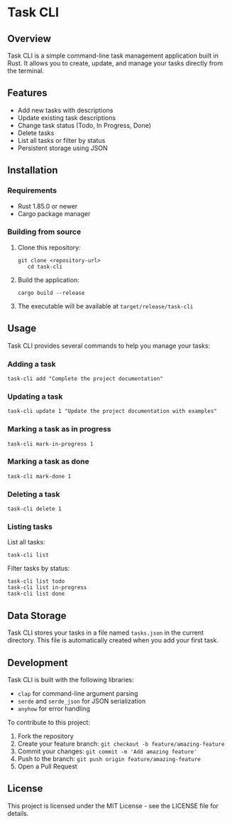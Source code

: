 # Task CLI

## Overview

Task CLI is a simple command-line task management application built in Rust. It
allows you to create, update, and manage your tasks directly from the terminal.

## Features

- Add new tasks with descriptions
- Update existing task descriptions
- Change task status (Todo, In Progress, Done)
- Delete tasks
- List all tasks or filter by status
- Persistent storage using JSON

## Installation

### Requirements

- Rust 1.85.0 or newer
- Cargo package manager

### Building from source

1. Clone this repository:
    ```
    git clone <repository-url>
       cd task-cli
    ```

2. Build the application:
    ```
    cargo build --release
    ```

3. The executable will be available at `target/release/task-cli`

## Usage

Task CLI provides several commands to help you manage your tasks:

### Adding a task

```
task-cli add "Complete the project documentation"
```

### Updating a task

```
task-cli update 1 "Update the project documentation with examples"
```

### Marking a task as in progress

```
task-cli mark-in-progress 1
```

### Marking a task as done

```
task-cli mark-done 1
```

### Deleting a task

```
task-cli delete 1
```

### Listing tasks

List all tasks:

```
task-cli list
```

Filter tasks by status:

```
task-cli list todo
task-cli list in-progress
task-cli list done
```

## Data Storage

Task CLI stores your tasks in a file named `tasks.json` in the current
directory. This file is automatically created when you add your first task.

## Development

Task CLI is built with the following libraries:

- `clap` for command-line argument parsing
- `serde` and `serde_json` for JSON serialization
- `anyhow` for error handling

To contribute to this project:

1. Fork the repository
2. Create your feature branch: `git checkout -b feature/amazing-feature`
3. Commit your changes: `git commit -m 'Add amazing feature'`
4. Push to the branch: `git push origin feature/amazing-feature`
5. Open a Pull Request

## License

This project is licensed under the MIT License - see the LICENSE file for
details.